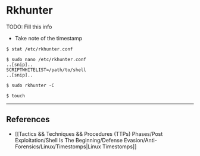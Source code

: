 # Rkhunter

TODO: Fill this info

- Take note of the timestamp

`$ stat /etc/rkhunter.conf`

```
$ sudo nano /etc/rkhunter.conf
..[snip]..
SCRIPTWHITELIST=/path/to/shell
..[snip]..

$ sudo rkhunter -C

$ touch
```

---
## References

- [[Tactics && Techniques && Procedures (TTPs) Phases/Post Exploitation/Shell Is The Beginning/Defense Evasion/Anti-Forensics/Linux/Timestomps|Linux Timestomps]]